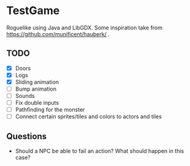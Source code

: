 # TestGame

Roguelike using Java and LibGDX.
Some inspiration take from https://github.com/munificent/hauberk/ .

## TODO
- [x] Doors
- [x] Logs
- [x] Sliding animation
- [ ] Bump animation
- [ ] Sounds
- [ ] Fix double inputs
- [ ] Pathfinding for the monster
- [ ] Connect certain sprites/tiles and colors to actors and tiles

## Questions
- Should a NPC be able to fail an action? What should happen in this case?
